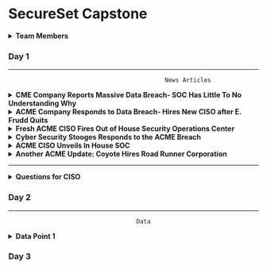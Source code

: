# SecureSet Capstone

<details><summary><strong>Team Members</strong></summary>
<ul>
  <li>Ryan Dozier</li>
  <li>Dillon Costlow</li>
  <li>Matthew Fournier</li>
  <li>Andrew Galvin</li>
  <li>Alexander White</li>
  <li>Zork The Bork</li>
</ul>
</details>


### Day 1
---
                                                News Articles
                                                
<details><summary><strong>CME Company Reports Massive Data Breach- SOC Has Little To No Understanding Why</strong></summary>
  <span>Date: 12/1/19</span>
  <p>Acme company, a medium sized manufacturing firm from Colorado Springs, announced today that they had been the victim of a large data breach.  The company is a manufacturer of smart phone cases- and has many first to market contracts with various manufacturers of devices (Apple, Samsung, HTC, etc.) Due to their business model, it is imperative that they have a tight knit security stance.  The company holds some of these device manufacturers intellectual property on new phone models- including size, buttons, camera placement and more. We can all see why this is important to secure so that imitator cases, or even devices don’t get released on market first. Unfortunately for ACME, it looks like the 3rd party SOC has dropped the ball completely. Hackerman News has tried to glean as much information as possible- but neither the SOC or Company were willing to comment on the nature of the data loss- nor in a position to with the information they had.    Hackerman News will be the first to update you on the cause of the data loss, as well as any changes the company plans to make.</p>
</details>

<details><summary><strong>ACME Company Responds to Data Breach- Hires New CISO after E. Frudd Quits</strong></summary>
  <span>Date: 12/3/19</span>
  <p>ACME company has been through the ringer, and the news won’t let up this week.  In a shocking move, Elmer Fudd, the former CISO quit suddenly after the breach was discovered.  When asked to comment- an unnamed source said “It could have been because of his gross level of negligence, to the point of warranting impending litigation.” To their credit the company responded, and hired a new CISO within a few days.  Wiley E Coyote has a proven track record of success- often during stress, and many high esteemed industry insiders have even hailed him as a “genius.” When asked to comment, he simply said: “I will make changes immediately to bring the company to the standards of myself, and  our industry partners.”  Hopefully this fresh mind will prove himself to the industry, and his customers alike.  The company depends on it. Hackerman News will continue to report as this story evolves. </p>
</details>

<details><summary><strong>Fresh ACME CISO Fires Out of House Security Operations Center</strong></summary>
  <span>Date: 12/6/19</span>
  <p>In another exclusive article we delve into ACME’s recent data breach, and a solution the new CISO has posed .  The new ACME CISO, Wiley E Coyote, fired the outsourced security company: Cyber Security Stooges.  Maybe as their namesake suggests- they don’t take their job as seriously as they should.  The company was the single point of failure for the breach, and directly managed by E. Frudd. The now disgraced CISO, Frudd was not available to comment on the recent breach. Although unwilling to comment on the cause of managerial failure, and lack of a swift response, Coyote said “While I regret the decisions made by my predecessor, I am not willing to comment on any reasons he may have left, or the cause of the breach.  While it’s unfortunate we stopped doing business with Cyber Security Stooges, we are currently looking into a way to immediately implement an appropriate in house Security Operations Center.”  Hopefully the solution is found quickly, otherwise the confidence of many of ACME’s partners is at stake.  </p>
</details>

<details><summary><strong>Cyber Security Stooges Responds to the ACME Breach</strong></summary>
  <span>Date: 12/7/19</span>
  <p>We have a unique take on the ACME crisis this week, provided to us by the SOC who had ACME as an account. Cyber Security Stooges are a small, but growing Security Operations Center who had ACME as one of their accounts for 3 years. They immediately reached out after our article, and asked that we explain their side, so of course we obliged.  When asked about their name Moe jokes “We do take Cyber Security very seriously, but our names are Moe, Larry, and Curley, so it fit!” They explained “This was as far as we were able to investigate- a zero day vulnerability. We shouldn’t be under any scrutiny, there was nothing we could do.” Larry spoke positively of Frudd, saying “I always thought he had his head on straight for security. The plans we implemented seemed to be fault-proof, so we had little communication with him.”  While Larry’s statement gives a bit more of a complete picture of the state of their security model, the idea of “fault proof” security with “little communication” gives us reason for concern.  It looks like we’ll see in the incoming few days how this all pans out. Coyote has been more than transparent with media, and Hackerman News is excited to see what changes are implemented.</p>
</details>

<details><summary><strong>ACME CISO Unveils In House SOC</strong></summary>
  <span>Date: 12/11/19</span>
  <p>In a busy news cycle surrounding the ACME breach, Hackerman News is eager to announce that today ACME CISO, Wiley E Coyote, has announced the creation an in house Security Operations Center.  He said that is was a multifaceted organization, minimizing one point of failure. “We have a security team in place working on a system that will allow us to conduct business with high levels of confidence in our security.”  We hope that the new team will settle into their roles quickly, and continue to report on the nature of the breach, as well as the future of the company.  ACME has to prove themselves in the next few weeks- the public, as well as industry partners are demanding it. </p>
</details>

<details><summary><strong>Another ACME Update: Coyote Hires Road Runner Corporation</strong></summary>
  <span>Date: 12/11/19</span>
  <p>In another up to the minute update, ACME announced that it would also be working with Road Runner Corporation, a well known consulting group.  The consulting group is known to be efficient, especially working under pressure, which highlights Coyote’s strengths.  Coyote announced “The ability to use Road Runner Corp. as a consultant will benefit our SOC greatly.”  Their per diem rates make it so that problems are still able to be tackled in a cost effective way- while being able to use them as little as an organization needs.  Hackerman news is excited to see how ACME’s Buford T. Justice SOC, coupled with the consulting of Road Runner corporation handles this breach.  Hopefully they show the company the direction it needs desperately right now. </p>
</details>

---

<details><summary><strong>Questions for CISO</strong></summary>
<ol>
  <li><strong>What specific info was exfiltrated?</strong>
    <p>They are not sure what was exfiltrated and would like for us to find out.</p></li>
</ol> 
</details>

### Day 2
---
                                        Data

<details><summary><strong>Data Point 1</strong></summary>
  <span>Date: Today</span>
  <p>Content of Data Point 1</p>
</details>

### Day 3
